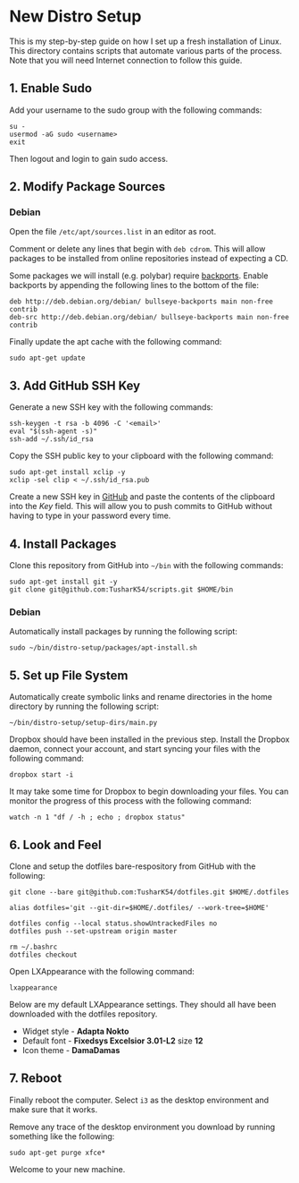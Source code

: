 # New Distro Setup

This is my step-by-step guide on how I set up a fresh installation of Linux. This directory contains scripts that automate various parts of the process. Note that you will need Internet connection to follow this guide.

## 1. Enable Sudo

Add your username to the sudo group with the following commands:

```
su -
usermod -aG sudo <username>
exit
```

Then logout and login to gain sudo access.

## 2. Modify Package Sources

### Debian

Open the file `/etc/apt/sources.list` in an editor as root. 

Comment or delete any lines that begin with `deb cdrom`. This will allow packages to be installed from online repositories instead of expecting a CD.

Some packages we will install (e.g. polybar) require [backports](https://wiki.debian.org/Backports). Enable backports by appending the following lines to the bottom of the file:

```
deb http://deb.debian.org/debian/ bullseye-backports main non-free contrib
deb-src http://deb.debian.org/debian/ bullseye-backports main non-free contrib
```

Finally update the apt cache with the following command:

```
sudo apt-get update
```

## 3. Add GitHub SSH Key

Generate a new SSH key with the following commands:

```
ssh-keygen -t rsa -b 4096 -C '<email>'
eval "$(ssh-agent -s)"
ssh-add ~/.ssh/id_rsa
```

Copy the SSH public key to your clipboard with the following command:

```
sudo apt-get install xclip -y
xclip -sel clip < ~/.ssh/id_rsa.pub
```

Create a new SSH key in [GitHub](https://github.com/settings/keys) and paste the contents of the clipboard into the *Key* field. This will allow you to push commits to GitHub without having to type in your password every time.

## 4. Install Packages

Clone this repository from GitHub into `~/bin` with the following commands:

```
sudo apt-get install git -y
git clone git@github.com:TusharK54/scripts.git $HOME/bin
```

### Debian

Automatically install packages by running the following script:

```
sudo ~/bin/distro-setup/packages/apt-install.sh
```

## 5. Set up File System

Automatically create symbolic links and rename directories in the home directory by running the following script:

```
~/bin/distro-setup/setup-dirs/main.py
```

Dropbox should have been installed in the previous step. Install the Dropbox daemon, connect your account, and start syncing your files with the following command:

```
dropbox start -i
```

It may take some time for Dropbox to begin downloading your files. You can monitor the progress of this process with the following command:

```
watch -n 1 "df / -h ; echo ; dropbox status"
```

## 6. Look and Feel

Clone and setup the dotfiles bare-respository from GitHub with the following:

```
git clone --bare git@github.com:TusharK54/dotfiles.git $HOME/.dotfiles

alias dotfiles='git --git-dir=$HOME/.dotfiles/ --work-tree=$HOME'

dotfiles config --local status.showUntrackedFiles no
dotfiles push --set-upstream origin master

rm ~/.bashrc
dotfiles checkout
```

Open LXAppearance with the following command:

```
lxappearance
```

Below are my default LXAppearance settings. They should all have been downloaded with the dotfiles repository.
- Widget style - **Adapta Nokto** 
- Default font - **Fixedsys Excelsior 3.01-L2** size **12**
- Icon theme - **DamaDamas**

## 7. Reboot

Finally reboot the computer. Select `i3` as the desktop environment and make sure that it works.

Remove any trace of the desktop environment you download by running something like the following:

```
sudo apt-get purge xfce*
```

Welcome to your new machine.
